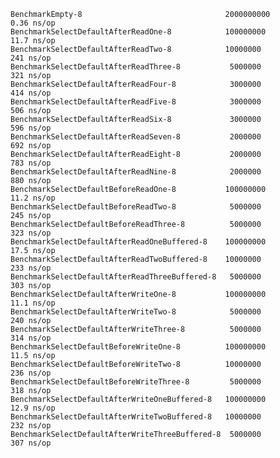     BenchmarkEmpty-8                                2000000000               0.36 ns/op
    BenchmarkSelectDefaultAfterReadOne-8            100000000               11.7 ns/op
    BenchmarkSelectDefaultAfterReadTwo-8            10000000               241 ns/op
    BenchmarkSelectDefaultAfterReadThree-8           5000000               321 ns/op
    BenchmarkSelectDefaultAfterReadFour-8            3000000               414 ns/op
    BenchmarkSelectDefaultAfterReadFive-8            3000000               506 ns/op
    BenchmarkSelectDefaultAfterReadSix-8             3000000               596 ns/op
    BenchmarkSelectDefaultAfterReadSeven-8           2000000               692 ns/op
    BenchmarkSelectDefaultAfterReadEight-8           2000000               783 ns/op
    BenchmarkSelectDefaultAfterReadNine-8            2000000               880 ns/op
    BenchmarkSelectDefaultBeforeReadOne-8           100000000               11.2 ns/op
    BenchmarkSelectDefaultBeforeReadTwo-8            5000000               245 ns/op
    BenchmarkSelectDefaultBeforeReadThree-8          5000000               323 ns/op
    BenchmarkSelectDefaultAfterReadOneBuffered-8    100000000               17.5 ns/op
    BenchmarkSelectDefaultAfterReadTwoBuffered-8    10000000               233 ns/op
    BenchmarkSelectDefaultAfterReadThreeBuffered-8   5000000               303 ns/op
    BenchmarkSelectDefaultAfterWriteOne-8           100000000               11.1 ns/op
    BenchmarkSelectDefaultAfterWriteTwo-8            5000000               240 ns/op
    BenchmarkSelectDefaultAfterWriteThree-8          5000000               314 ns/op
    BenchmarkSelectDefaultBeforeWriteOne-8          100000000               11.5 ns/op
    BenchmarkSelectDefaultBeforeWriteTwo-8          10000000               236 ns/op
    BenchmarkSelectDefaultBeforeWriteThree-8         5000000               318 ns/op
    BenchmarkSelectDefaultAfterWriteOneBuffered-8   100000000               12.9 ns/op
    BenchmarkSelectDefaultAfterWriteTwoBuffered-8   10000000               232 ns/op
    BenchmarkSelectDefaultAfterWriteThreeBuffered-8  5000000               307 ns/op

